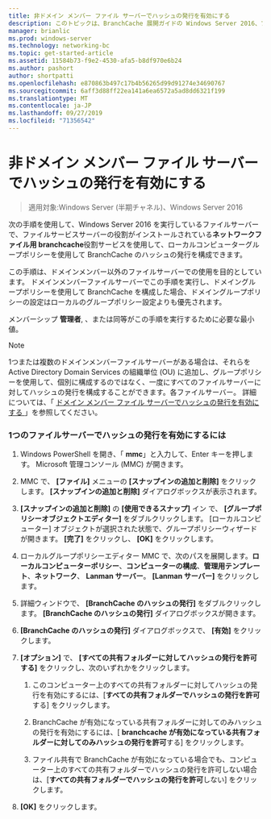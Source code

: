 ```yaml
---
title: 非ドメイン メンバー ファイル サーバーでハッシュの発行を有効にする
description: このトピックは、BranchCache 展開ガイドの Windows Server 2016、ブランチ オフィスに WAN 帯域幅使用量を最適化するために分散され、ホスト型キャッシュ モードで BranchCache を展開する方法を示しますの一部
manager: brianlic
ms.prod: windows-server
ms.technology: networking-bc
ms.topic: get-started-article
ms.assetid: 11584b73-f9e2-4530-afa5-b8df970e6b24
ms.author: pashort
author: shortpatti
ms.openlocfilehash: e870863b497c17b4b56265d99d91274e34690767
ms.sourcegitcommit: 6aff3d88ff22ea141a6ea6572a5ad8dd6321f199
ms.translationtype: MT
ms.contentlocale: ja-JP
ms.lasthandoff: 09/27/2019
ms.locfileid: "71356542"
---
```

# <a name="enable-hash-publication-for-non-domain-member-file-servers"></a>非ドメイン メンバー ファイル サーバーでハッシュの発行を有効にする

>適用対象:Windows Server (半期チャネル)、Windows Server 2016

次の手順を使用して、Windows Server 2016 を実行しているファイルサーバーで、ファイルサービスサーバーの役割がインストールされている**ネットワークファイル用 branchcache**役割サービスを使用して、ローカルコンピューターグループポリシーを使用して BranchCache のハッシュの発行を構成できます。  
  
この手順は、ドメインメンバー以外のファイルサーバーでの使用を目的としています。 ドメインメンバーファイルサーバーでこの手順を実行し、ドメイングループポリシーを使用して BranchCache を構成した場合、ドメイングループポリシーの設定はローカルのグループポリシー設定よりも優先されます。  
  
メンバーシップ **管理者**, 、または同等がこの手順を実行するために必要な最小値。  
  
> [!NOTE]  
> 1つまたは複数のドメインメンバーファイルサーバーがある場合は、それらを Active Directory Domain Services の組織単位 (OU) に追加し、グループポリシーを使用して、個別に構成するのではなく、一度にすべてのファイルサーバーに対してハッシュの発行を構成することができます。各ファイルサーバー。 詳細については、「 [ドメイン メンバー ファイル サーバーでハッシュの発行を有効にする
](../../branchcache/deploy/Enable-Hash-Publication-for-Domain-Member-File-Servers.md)」を参照してください。  
  
### <a name="to-enable-hash-publication-for-one-file-server"></a>1つのファイルサーバーでハッシュの発行を有効にするには  
  
1.  Windows PowerShell を開き、「 **mmc**」と入力して、Enter キーを押します。 Microsoft 管理コンソール (MMC) が開きます。  
  
2.  MMC で、 **[ファイル]** メニューの **[スナップインの追加と削除]** をクリックします。 **[スナップインの追加と削除]** ダイアログボックスが表示されます。  
  
3.  **[スナップインの追加と削除]** の **[使用できるスナップ]** イン で、 **[グループポリシーオブジェクトエディター]** をダブルクリックします。 [ローカルコンピューター] オブジェクトが選択された状態で、グループポリシーウィザードが開きます。 **[完了]** をクリックし、 **[OK]** をクリックします。  
  
4.  ローカルグループポリシーエディター MMC で、次のパスを展開します。**ローカルコンピューターポリシー**、**コンピューターの構成**、**管理用テンプレート**、**ネットワーク**、 **Lanman サーバー**。 **[Lanman サーバー]** をクリックします。  
  
5.  詳細ウィンドウで、 **[BranchCache のハッシュの発行]** をダブルクリックします。 **[BranchCache のハッシュの発行]** ダイアログボックスが開きます。  
  
6.  **[BranchCache のハッシュの発行]** ダイアログボックスで、 **[有効]** をクリックします。  
  
7.  **[オプション]** で、 **[すべての共有フォルダーに対してハッシュの発行を許可する]** をクリックし、次のいずれかをクリックします。  
  
    1.  このコンピューター上のすべての共有フォルダーに対してハッシュの発行を有効にするには、[**すべての共有フォルダーでハッシュの発行を許可**する] をクリックします。  
  
    2.  BranchCache が有効になっている共有フォルダーに対してのみハッシュの発行を有効にするには、[ **branchcache が有効になっている共有フォルダーに対してのみハッシュの発行を許可**する] をクリックします。  
  
    3.  ファイル共有で BranchCache が有効になっている場合でも、コンピューター上のすべての共有フォルダーでハッシュの発行を許可しない場合は、[**すべての共有フォルダーでハッシュの発行を許可**しない] をクリックします。  
  
8.  **[OK]** をクリックします。  
  


